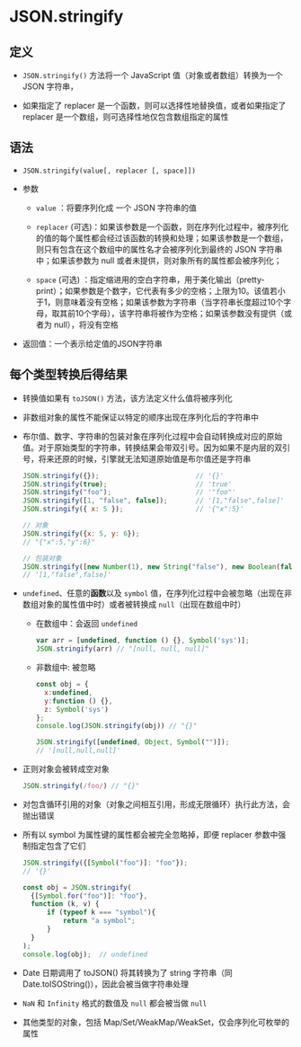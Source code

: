 # JSON.stringify

## 定义

+ `JSON.stringify()` 方法将一个 JavaScript 值（对象或者数组）转换为一个 JSON 字符串，

+ 如果指定了 replacer 是一个函数，则可以选择性地替换值，或者如果指定了 replacer 是一个数组，则可选择性地仅包含数组指定的属性

## 语法

+ `JSON.stringify(value[, replacer [, space]])`

+ 参数

  + `value` ：将要序列化成 一个 JSON 字符串的值

  + `replacer` (可选)：如果该参数是一个函数，则在序列化过程中，被序列化的值的每个属性都会经过该函数的转换和处理；如果该参数是一个数组，则只有包含在这个数组中的属性名才会被序列化到最终的 JSON 字符串中；如果该参数为 null 或者未提供，则对象所有的属性都会被序列化；

  + `space` (可选) ：指定缩进用的空白字符串，用于美化输出（pretty-print）；如果参数是个数字，它代表有多少的空格；上限为10。该值若小于1，则意味着没有空格；如果该参数为字符串（当字符串长度超过10个字母，取其前10个字母），该字符串将被作为空格；如果该参数没有提供（或者为 null），将没有空格

+ 返回值：一个表示给定值的JSON字符串

## 每个类型转换后得结果

+ 转换值如果有 `toJSON()` 方法，该方法定义什么值将被序列化

+ 非数组对象的属性不能保证以特定的顺序出现在序列化后的字符串中

+ 布尔值、数字、字符串的包装对象在序列化过程中会自动转换成对应的原始值。对于原始类型的字符串，转换结果会带双引号。因为如果不是内层的双引号，将来还原的时候，引擎就无法知道原始值是布尔值还是字符串

    ```js
    JSON.stringify({});                        // '{}'
    JSON.stringify(true);                      // 'true'
    JSON.stringify("foo");                     // '"foo"'
    JSON.stringify([1, "false", false]);       // '[1,"false",false]'
    JSON.stringify({ x: 5 });                  // '{"x":5}'
    ```

    ```js
    // 对象
    JSON.stringify({x: 5, y: 6});
    // "{"x":5,"y":6}"
    ```

    ```js
    // 包装对象
    JSON.stringify([new Number(1), new String("false"), new Boolean(false)]);
    // '[1,"false",false]'
    ```

+ `undefined`、任意的**函数**以及 `symbol` 值，在序列化过程中会被忽略（出现在非数组对象的属性值中时）或者被转换成 `null`（出现在数组中时）

  + 在数组中：会返回 `undefined`

      ```js
      var arr = [undefined, function () {}, Symbol('sys')];
      JSON.stringify(arr) // "[null, null, null]"
      ```

  + 非数组中: 被忽略

      ```js
      const obj = {
        x:undefined,
        y:function () {},
        z: Symbol('sys')
      };
      console.log(JSON.stringify(obj)) // "{}"
      ```

      ```js
      JSON.stringify([undefined, Object, Symbol("")]);
      // '[null,null,null]'
      ```

+ 正则对象会被转成空对象

  ```js
  JSON.stringify(/foo/) // "{}"
  ```

+ 对包含循环引用的对象（对象之间相互引用，形成无限循环）执行此方法，会抛出错误

+ 所有以 symbol 为属性键的属性都会被完全忽略掉，即便 replacer 参数中强制指定包含了它们

  ```js
  JSON.stringify({[Symbol("foo")]: "foo"});
  // '{}'
  ```

  ```js
  const obj = JSON.stringify(
    {[Symbol.for("foo")]: "foo"},
    function (k, v) {
        if (typeof k === "symbol"){
            return "a symbol";
        }
    }
  );
  console.log(obj);  // undefined
  ```

+ Date 日期调用了 toJSON() 将其转换为了 string 字符串（同Date.toISOString()），因此会被当做字符串处理

+ `NaN` 和 `Infinity` 格式的数值及 `null` 都会被当做 `null`

+ 其他类型的对象，包括 Map/Set/WeakMap/WeakSet，仅会序列化可枚举的属性
